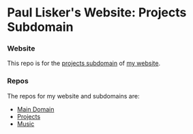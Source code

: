 # Paul Lisker's Website: Projects Subdomain

### Website
This repo is for the [projects subdomain](https://projects.lisker.me) of [my website](https://lisker.me).

### Repos
The repos for my website and subdomains are:

* [Main Domain](https://github.com/plisker/plisker.github.io)
* [Projects](https://github.com/plisker/sub_projects)
* [Music](https://github.com/plisker/sub_music)
